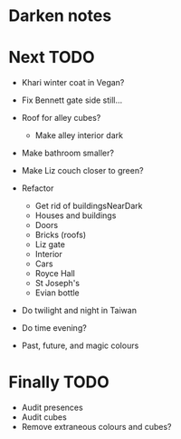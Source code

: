 # Darken notes

# Next TODO
* Khari winter coat in Vegan?
* Fix Bennett gate side still…
* Roof for alley cubes?
    * Make alley interior dark
* Make bathroom smaller?
* Make Liz couch closer to green?

* Refactor
    * Get rid of buildingsNearDark
    * Houses and buildings
    * Doors
    * Bricks (roofs)
    * Liz gate
    * Interior
    * Cars
    * Royce Hall
    * St Joseph's
    * Evian bottle

* Do twilight and night in Taiwan
* Do time evening?
* Past, future, and magic colours

# Finally TODO
* Audit presences
* Audit cubes
* Remove extraneous colours and cubes?